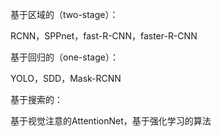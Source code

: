 基于区域的（two-stage）：

RCNN，SPPnet，fast-R-CNN，faster-R-CNN

基于回归的（one-stage）：

YOLO，SDD，Mask-RCNN

基于搜索的：

基于视觉注意的AttentionNet，基于强化学习的算法



